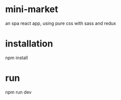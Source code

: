 # mini-market
an spa react app, using pure css with sass and redux

# installation
npm install

# run 
npm run dev
